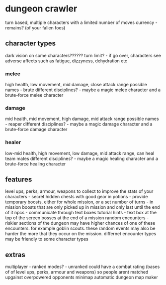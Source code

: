 # dungeon crawler
turn based, multiple characters with a limited number of moves
currency - remains? (of your fallen foes)

## character types
dark vision on some characters??????
turn limit? - if go over, characters see adverse affects such as fatigue, dizzyness, dehydration etc
### melee
high health, low movement, mid damage, close attack range
possible names - brute
different disciplines? - maybe a magic melee character and a brute-force melee character

### damage
mid health, mid movement, high damage, mid attack range
possible names - reaper
different disciplines? - maybe a magic damage character and a brute-force damage character

### healer
low-mid health, high movement, low damage, mid attack range, can heal team mates
different disciplines? - maybe a magic healing character and a brute-force healing character



## features
level ups, perks, armour, weapons to collect to improve the stats of your characters - secret hidden chests with good gear in
potions - provide temporary boosts, either for whole mission, or a set number of turns - in mission boosts that are only picked up in mission and only last until the end of it
npcs - communicate through text boxes
tutorial hints - text box at the top of the screen
bosses at the end of a mission
random encounters - riskier sections of the dungeon may have higher chances of one of these encounters. for example goblin scouts. these random events may also be harder the more that they occur on the mission. differnet encounter types may be friendly to some character types

## extras
multiplayer - ranked modes? - unranked could have a combat rating (bases of of level ups, perks, armour and weapons) so people arent matched upgainst overpowered opponents
minimap
automatic dungeon map maker





